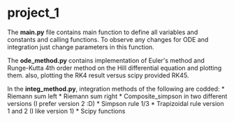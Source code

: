 # project_1
The **main.py** file contains main function to define all variables and constants and calling functions. To observe any changes for ODE and integration just change parameters in this function.

The **ode_method.py** contains implementation of Euler's method and Runge-Kutta 4th order method on the Hill differential equation and plotting them. also, plotting the RK4 result versus scipy provided RK45.

In the **integ_method.py**, integration methods of the following are codded:
    * Riemann sum left
    * Riemann sum right
    * Composite_simpson in two different versions (I prefer version 2 :D)
    * Simpson rule 1/3 
    * Trapizoidal rule version 1 and 2 (I like version 1)
    * Scipy functions   
